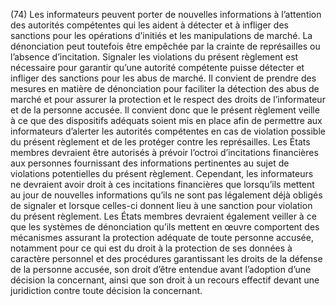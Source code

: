 (74) Les informateurs peuvent porter de nouvelles informations à l’attention des autorités compétentes qui les aident à détecter et à infliger des sanctions pour les opérations d’initiés et les manipulations de marché. La dénonciation peut toutefois être empêchée par la crainte de représailles ou l’absence d’incitation. Signaler les violations du présent règlement est nécessaire pour garantir qu’une autorité compétente puisse détecter et infliger des sanctions pour les abus de marché. Il convient de prendre des mesures en matière de dénonciation pour faciliter la détection des abus de marché et pour assurer la protection et le respect des droits de l’informateur et de la personne accusée. Il convient donc que le présent règlement veille à ce que des dispositifs adéquats soient mis en place afin de permettre aux informateurs d’alerter les autorités compétentes en cas de violation possible du présent règlement et de les protéger contre les représailles. Les États membres devraient être autorisés à prévoir l’octroi d’incitations financières aux personnes fournissant des informations pertinentes au sujet de violations potentielles du présent règlement. Cependant, les informateurs ne devraient avoir droit à ces incitations financières que lorsqu’ils mettent au jour de nouvelles informations qu’ils ne sont pas légalement déjà obligés de signaler et lorsque celles-ci donnent lieu à une sanction pour violation du présent règlement. Les États membres devraient également veiller à ce que les systèmes de dénonciation qu’ils mettent en œuvre comportent des mécanismes assurant la protection adéquate de toute personne accusée, notamment pour ce qui est du droit à la protection de ses données à caractère personnel et des procédures garantissant les droits de la défense de la personne accusée, son droit d’être entendue avant l’adoption d’une décision la concernant, ainsi que son droit à un recours effectif devant une juridiction contre toute décision la concernant.